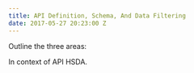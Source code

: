 ```yaml
---
title: API Definition, Schema, And Data Filtering
date: 2017-05-27 20:23:00 Z
---
```


Outline the three areas:

In context of API HSDA.